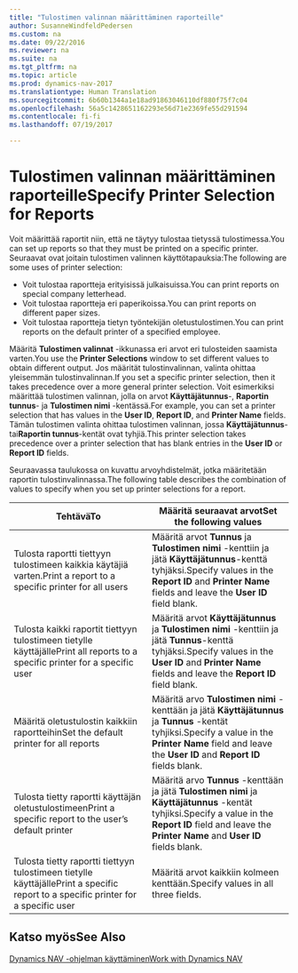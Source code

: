 ```yaml
---
title: "Tulostimen valinnan määrittäminen raporteille"
author: SusanneWindfeldPedersen
ms.custom: na
ms.date: 09/22/2016
ms.reviewer: na
ms.suite: na
ms.tgt_pltfrm: na
ms.topic: article
ms.prod: dynamics-nav-2017
ms.translationtype: Human Translation
ms.sourcegitcommit: 6b60b1344a1e18ad91863046110df880f75f7c04
ms.openlocfilehash: 56a5c1428651162293e56d71e2369fe55d291594
ms.contentlocale: fi-fi
ms.lasthandoff: 07/19/2017

---
```

    
# <a name="specify-printer-selection-for-reports"></a><span data-ttu-id="660b2-102">Tulostimen valinnan määrittäminen raporteille</span><span class="sxs-lookup"><span data-stu-id="660b2-102">Specify Printer Selection for Reports</span></span>
<span data-ttu-id="660b2-103">Voit määrittää raportit niin, että ne täytyy tulostaa tietyssä tulostimessa.</span><span class="sxs-lookup"><span data-stu-id="660b2-103">You can set up reports so that they must be printed on a specific printer.</span></span> <span data-ttu-id="660b2-104">Seuraavat ovat joitain tulostimen valinnen käyttötapauksia:</span><span class="sxs-lookup"><span data-stu-id="660b2-104">The following are some uses of printer selection:</span></span> 

- <span data-ttu-id="660b2-105">Voit tulostaa raportteja erityisissä julkaisuissa.</span><span class="sxs-lookup"><span data-stu-id="660b2-105">You can print reports on special company letterhead.</span></span>
- <span data-ttu-id="660b2-106">Voit tulostaa raportteja eri paperikoissa.</span><span class="sxs-lookup"><span data-stu-id="660b2-106">You can print reports on different paper sizes.</span></span>
- <span data-ttu-id="660b2-107">Voit tulostaa raportteja tietyn työntekijän oletustulostimen.</span><span class="sxs-lookup"><span data-stu-id="660b2-107">You can print reports on the default printer of a specified employee.</span></span>

<span data-ttu-id="660b2-108">Määritä **Tulostimen valinnat** -ikkunassa eri arvot eri tulosteiden saamista varten.</span><span class="sxs-lookup"><span data-stu-id="660b2-108">You use the **Printer Selections** window to set different values to obtain different output.</span></span> <span data-ttu-id="660b2-109">Jos määrität tulostinvalinnan, valinta ohittaa yleisemmän tulostinvalinnan.</span><span class="sxs-lookup"><span data-stu-id="660b2-109">If you set a specific printer selection, then it takes precedence over a more general printer selection.</span></span> <span data-ttu-id="660b2-110">Voit esimerkiksi määrittää tulostimen valinnan, jolla on arvot **Käyttäjätunnus**-, **Raportin tunnus**- ja **Tulostimen nimi** -kentässä.</span><span class="sxs-lookup"><span data-stu-id="660b2-110">For example, you can set a printer selection that has values in the **User ID**, **Report ID**, and **Printer Name** fields.</span></span> <span data-ttu-id="660b2-111">Tämän tulostimen valinta ohittaa tulostimen valinnan, jossa **Käyttäjätunnus**- tai**Raportin tunnus**-kentät ovat tyhjiä.</span><span class="sxs-lookup"><span data-stu-id="660b2-111">This printer selection takes precedence over a printer selection that has blank entries in the **User ID** or **Report ID** fields.</span></span> 

<span data-ttu-id="660b2-112">Seuraavassa taulukossa on kuvattu arvoyhdistelmät, jotka määritetään raportin tulostinvalinnassa.</span><span class="sxs-lookup"><span data-stu-id="660b2-112">The following table describes the combination of values to specify when you set up printer selections for a report.</span></span>

|<span data-ttu-id="660b2-113">Tehtävä</span><span class="sxs-lookup"><span data-stu-id="660b2-113">To</span></span>                                                 |<span data-ttu-id="660b2-114">Määritä seuraavat arvot</span><span class="sxs-lookup"><span data-stu-id="660b2-114">Set the following values</span></span>                                             |
|---------------------------------------------------|---------------------------------------------------------------------|
|<span data-ttu-id="660b2-115">Tulosta raportti tiettyyn tulostimeen kaikkia käytäjiä varten.</span><span class="sxs-lookup"><span data-stu-id="660b2-115">Print a report to a specific printer for all users</span></span> |<span data-ttu-id="660b2-116">Määritä arvot **Tunnus** ja **Tulostimen nimi** -kenttiin ja jätä **Käyttäjätunnus**-kenttä tyhjäksi.</span><span class="sxs-lookup"><span data-stu-id="660b2-116">Specify values in the **Report ID** and **Printer Name** fields and leave the **User ID** field blank.</span></span>|
|<span data-ttu-id="660b2-117">Tulosta kaikki raportit tiettyyn tulostimeen tietylle käyttäjälle</span><span class="sxs-lookup"><span data-stu-id="660b2-117">Print all reports to a specific printer for a specific user</span></span>|<span data-ttu-id="660b2-118">Määritä arvot **Käyttäjätunnus** ja **Tulostimen nimi** -kenttiin ja jätä **Tunnus**-kenttä tyhjäksi.</span><span class="sxs-lookup"><span data-stu-id="660b2-118">Specify values in the **User ID** and **Printer Name** fields and leave the **Report ID** field blank.</span></span>|
|<span data-ttu-id="660b2-119">Määritä oletustulostin kaikkiin raportteihin</span><span class="sxs-lookup"><span data-stu-id="660b2-119">Set the default printer for all reports</span></span>|<span data-ttu-id="660b2-120">Määritä arvo **Tulostimen nimi** -kenttään ja jätä **Käyttäjätunnus** ja **Tunnus** -kentät tyhjiksi.</span><span class="sxs-lookup"><span data-stu-id="660b2-120">Specify a value in the **Printer Name** field and leave the **User ID** and **Report ID** fields blank.</span></span>|
|<span data-ttu-id="660b2-121">Tulosta tietty raportti käyttäjän oletustulostimeen</span><span class="sxs-lookup"><span data-stu-id="660b2-121">Print a specific report to the user’s default printer</span></span>|<span data-ttu-id="660b2-122">Määritä arvo **Tunnus** -kenttään ja jätä **Tulostimen nimi** ja **Käyttäjätunnus** -kentät tyhjiksi.</span><span class="sxs-lookup"><span data-stu-id="660b2-122">Specify a value in the **Report ID** field and leave the **Printer Name** and **User ID** fields blank.</span></span>|
|<span data-ttu-id="660b2-123">Tulosta tietty raportti tiettyyn tulostimeen tietylle käyttäjälle</span><span class="sxs-lookup"><span data-stu-id="660b2-123">Print a specific report to a specific printer for a specific user</span></span>|<span data-ttu-id="660b2-124">Määritä arvot kaikkiin kolmeen kenttään.</span><span class="sxs-lookup"><span data-stu-id="660b2-124">Specify values in all three fields.</span></span>|

## <a name="see-also"></a><span data-ttu-id="660b2-125">Katso myös</span><span class="sxs-lookup"><span data-stu-id="660b2-125">See Also</span></span>
[<span data-ttu-id="660b2-126">Dynamics NAV -ohjelman käyttäminen</span><span class="sxs-lookup"><span data-stu-id="660b2-126">Work with Dynamics NAV</span></span>](ui-work-product.md)

